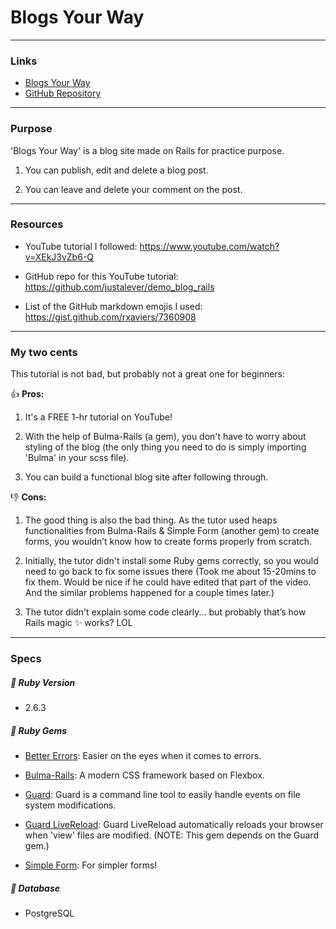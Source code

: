 # Blogs Your Way
---

### Links

- [Blogs Your Way](https://shrouded-dusk-24263.herokuapp.com/)
- [GitHub Repository](https://github.com/EllieChen-Git/Blogs-Your-Way)

---

### Purpose

'Blogs Your Way' is a blog site made on Rails for practice purpose.

1. You can publish, edit and delete a blog post.

2. You can leave and delete your comment on the post.

---

### Resources
- YouTube tutorial I followed: https://www.youtube.com/watch?v=XEkJ3vZb6-Q

- GitHub repo for this YouTube tutorial: https://github.com/justalever/demo_blog_rails

- List of the GitHub markdown emojis I used: https://gist.github.com/rxaviers/7360908

---

### My two cents

This tutorial is not bad, but probably not a great one for beginners:

:+1: <b>Pros:</b>

1. It's a FREE 1-hr tutorial on YouTube!

2. With the help of Bulma-Rails (a gem), you don't have to worry about styling of the blog (the only thing you need to do is simply importing 'Bulma' in your scss file).

3. You can build a functional blog site after following through.

:-1: <b>Cons:</b>

1.	The good thing is also the bad thing. As the tutor used heaps functionalities from Bulma-Rails & Simple Form (another gem) to create forms, you wouldn’t know how to create forms properly from scratch. 

2. Initially, the tutor didn't install some Ruby gems correctly, so you would need to go back to fix some issues there (Took me about 15-20mins to fix them. Would be nice if he could have edited that part of the video. And the similar problems happened for a couple times later.)

3. The tutor didn't explain some code clearly... but probably that’s how Rails magic :sparkles: works? LOL 


---
### Specs

##### :apple: Ruby Version
- 2.6.3

##### :gem: Ruby Gems

- [Better Errors](https://rubygems.org/gems/better_errors): Easier on the eyes when it comes to errors.

- [Bulma-Rails](https://rubygems.org/gems/bulma-rails): A modern CSS framework based on Flexbox.

- [Guard](https://github.com/guard/guard): Guard is a command line tool to easily handle events on file system modifications.

- [Guard LiveReload](https://github.com/guard/guard-livereload): Guard LiveReload automatically reloads your browser when 'view' files are modified. (NOTE: This gem depends on the Guard gem.) 

- [Simple Form](https://github.com/plataformatec/simple_form): For simpler forms!

##### :key: Database
- PostgreSQL
